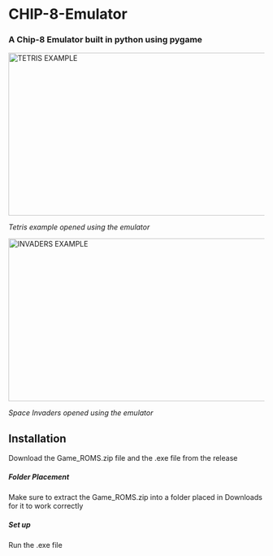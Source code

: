 # CHIP-8-Emulator
### A Chip-8 Emulator built in python using pygame

<img src="https://cdn.discordapp.com/attachments/929865678947762179/1186567689846652928/Screenshot_2023-12-19_021529.png" alt="TETRIS EXAMPLE" width="640" height="320">

*Tetris example opened using the emulator*

<img src="https://cdn.discordapp.com/attachments/929865678947762179/1186569877587230841/Screenshot_2023-12-19_022415.png?" alt="INVADERS EXAMPLE" width="640" height="320">

*Space Invaders opened using the emulator*

## Installation

Download the Game_ROMS.zip file and the .exe file from the release

##### Folder Placement

Make sure to extract the Game_ROMS.zip into a folder placed in Downloads for it to work correctly

##### Set up

Run the .exe file
